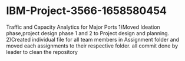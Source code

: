 # IBM-Project-3566-1658580454
Traffic and Capacity Analytics for Major Ports
1)Moved Ideation phase,project design phase 1 and 2 to Project design and planning.
2)Created individual file for all team members in Assignment folder and moved each  assignments to their respective folder.
all commit done by leader to clean the repository

